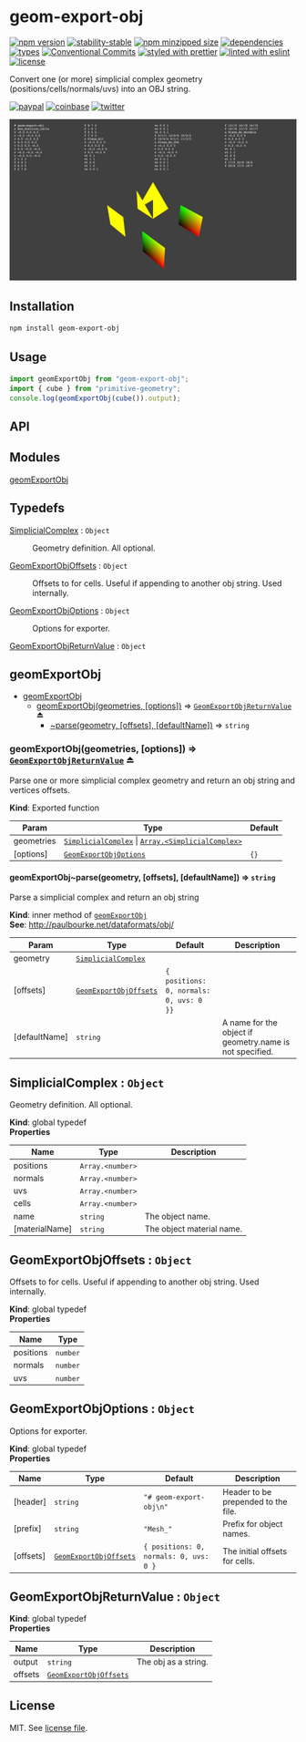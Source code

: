 # geom-export-obj

[![npm version](https://img.shields.io/npm/v/geom-export-obj)](https://www.npmjs.com/package/geom-export-obj)
[![stability-stable](https://img.shields.io/badge/stability-stable-green.svg)](https://www.npmjs.com/package/geom-export-obj)
[![npm minzipped size](https://img.shields.io/bundlephobia/minzip/geom-export-obj)](https://www.npmjs.com/package/geom-export-obj)
[![dependencies](https://img.shields.io/david/dmnsgn/geom-export-obj)](https://github.com/dmnsgn/geom-export-obj/blob/main/package.json)
[![types](https://img.shields.io/npm/types/geom-export-obj)](https://github.com/microsoft/TypeScript)
[![Conventional Commits](https://img.shields.io/badge/Conventional%20Commits-1.0.0-fa6673.svg)](https://conventionalcommits.org)
[![styled with prettier](https://img.shields.io/badge/styled_with-Prettier-f8bc45.svg?logo=prettier)](https://github.com/prettier/prettier)
[![linted with eslint](https://img.shields.io/badge/linted_with-ES_Lint-4B32C3.svg?logo=eslint)](https://github.com/eslint/eslint)
[![license](https://img.shields.io/github/license/dmnsgn/geom-export-obj)](https://github.com/dmnsgn/geom-export-obj/blob/main/LICENSE.md)

Convert one (or more) simplicial complex geometry (positions/cells/normals/uvs) into an OBJ string.

[![paypal](https://img.shields.io/badge/donate-paypal-informational?logo=paypal)](https://paypal.me/dmnsgn)
[![coinbase](https://img.shields.io/badge/donate-coinbase-informational?logo=coinbase)](https://commerce.coinbase.com/checkout/56cbdf28-e323-48d8-9c98-7019e72c97f3)
[![twitter](https://img.shields.io/twitter/follow/dmnsgn?style=social)](https://twitter.com/dmnsgn)

![](https://raw.githubusercontent.com/dmnsgn/geom-export-obj/main/screenshot.png)

## Installation

```bash
npm install geom-export-obj
```

## Usage

```js
import geomExportObj from "geom-export-obj";
import { cube } from "primitive-geometry";
console.log(geomExportObj(cube()).output);
```

## API

<!-- api-start -->

## Modules

<dl>
<dt><a href="#module_geomExportObj">geomExportObj</a></dt>
<dd></dd>
</dl>

## Typedefs

<dl>
<dt><a href="#SimplicialComplex">SimplicialComplex</a> : <code>Object</code></dt>
<dd><p>Geometry definition. All optional.</p>
</dd>
<dt><a href="#GeomExportObjOffsets">GeomExportObjOffsets</a> : <code>Object</code></dt>
<dd><p>Offsets to for cells. Useful if appending to another obj string. Used internally.</p>
</dd>
<dt><a href="#GeomExportObjOptions">GeomExportObjOptions</a> : <code>Object</code></dt>
<dd><p>Options for exporter.</p>
</dd>
<dt><a href="#GeomExportObjReturnValue">GeomExportObjReturnValue</a> : <code>Object</code></dt>
<dd></dd>
</dl>

<a name="module_geomExportObj"></a>

## geomExportObj

- [geomExportObj](#module_geomExportObj)
  - [geomExportObj(geometries, [options])](#exp_module_geomExportObj--geomExportObj) ⇒ [<code>GeomExportObjReturnValue</code>](#GeomExportObjReturnValue) ⏏
    - [~parse(geometry, [offsets], [defaultName])](#module_geomExportObj--geomExportObj..parse) ⇒ <code>string</code>

<a name="exp_module_geomExportObj--geomExportObj"></a>

### geomExportObj(geometries, [options]) ⇒ [<code>GeomExportObjReturnValue</code>](#GeomExportObjReturnValue) ⏏

Parse one or more simplicial complex geometry and return an obj string and vertices offsets.

**Kind**: Exported function

| Param      | Type                                                                                                                       | Default         |
| ---------- | -------------------------------------------------------------------------------------------------------------------------- | --------------- |
| geometries | [<code>SimplicialComplex</code>](#SimplicialComplex) \| [<code>Array.&lt;SimplicialComplex&gt;</code>](#SimplicialComplex) |                 |
| [options]  | [<code>GeomExportObjOptions</code>](#GeomExportObjOptions)                                                                 | <code>{}</code> |

<a name="module_geomExportObj--geomExportObj..parse"></a>

#### geomExportObj~parse(geometry, [offsets], [defaultName]) ⇒ <code>string</code>

Parse a simplicial complex and return an obj string

**Kind**: inner method of [<code>geomExportObj</code>](#exp_module_geomExportObj--geomExportObj)  
**See**: http://paulbourke.net/dataformats/obj/

| Param         | Type                                                       | Default                                            | Description                                              |
| ------------- | ---------------------------------------------------------- | -------------------------------------------------- | -------------------------------------------------------- |
| geometry      | [<code>SimplicialComplex</code>](#SimplicialComplex)       |                                                    |                                                          |
| [offsets]     | [<code>GeomExportObjOffsets</code>](#GeomExportObjOffsets) | <code>{ positions: 0, normals: 0, uvs: 0 }}</code> |                                                          |
| [defaultName] | <code>string</code>                                        |                                                    | A name for the object if geometry.name is not specified. |

<a name="SimplicialComplex"></a>

## SimplicialComplex : <code>Object</code>

Geometry definition. All optional.

**Kind**: global typedef  
**Properties**

| Name           | Type                              | Description               |
| -------------- | --------------------------------- | ------------------------- |
| positions      | <code>Array.&lt;number&gt;</code> |                           |
| normals        | <code>Array.&lt;number&gt;</code> |                           |
| uvs            | <code>Array.&lt;number&gt;</code> |                           |
| cells          | <code>Array.&lt;number&gt;</code> |                           |
| name           | <code>string</code>               | The object name.          |
| [materialName] | <code>string</code>               | The object material name. |

<a name="GeomExportObjOffsets"></a>

## GeomExportObjOffsets : <code>Object</code>

Offsets to for cells. Useful if appending to another obj string. Used internally.

**Kind**: global typedef  
**Properties**

| Name      | Type                |
| --------- | ------------------- |
| positions | <code>number</code> |
| normals   | <code>number</code> |
| uvs       | <code>number</code> |

<a name="GeomExportObjOptions"></a>

## GeomExportObjOptions : <code>Object</code>

Options for exporter.

**Kind**: global typedef  
**Properties**

| Name      | Type                                                       | Default                                           | Description                         |
| --------- | ---------------------------------------------------------- | ------------------------------------------------- | ----------------------------------- |
| [header]  | <code>string</code>                                        | <code>&quot;# geom-export-obj\\n&quot;</code>     | Header to be prepended to the file. |
| [prefix]  | <code>string</code>                                        | <code>&quot;Mesh\_&quot;</code>                   | Prefix for object names.            |
| [offsets] | [<code>GeomExportObjOffsets</code>](#GeomExportObjOffsets) | <code>{ positions: 0, normals: 0, uvs: 0 }</code> | The initial offsets for cells.      |

<a name="GeomExportObjReturnValue"></a>

## GeomExportObjReturnValue : <code>Object</code>

**Kind**: global typedef  
**Properties**

| Name    | Type                                                       | Description          |
| ------- | ---------------------------------------------------------- | -------------------- |
| output  | <code>string</code>                                        | The obj as a string. |
| offsets | [<code>GeomExportObjOffsets</code>](#GeomExportObjOffsets) |                      |

<!-- api-end -->

## License

MIT. See [license file](https://github.com/dmnsgn/geom-export-obj/blob/main/LICENSE.md).
